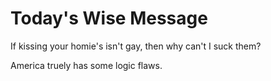 # Today's Wise Message

If kissing your homie's isn't gay, then why can't I suck them?

America truely has some logic flaws.

